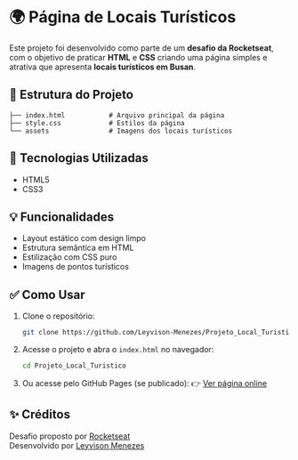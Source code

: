 # 🌍 Página de Locais Turísticos

Este projeto foi desenvolvido como parte de um **desafio da Rocketseat**, com o objetivo de praticar **HTML** e **CSS** criando uma página simples e atrativa que apresenta **locais turísticos em Busan**.

## 📁 Estrutura do Projeto

```
├── index.html           # Arquivo principal da página
├── style.css            # Estilos da página
└── assets               # Imagens dos locais turísticos
```

## 🚀 Tecnologias Utilizadas

- HTML5
- CSS3

## 💡 Funcionalidades

- Layout estático com design limpo
- Estrutura semântica em HTML
- Estilização com CSS puro
- Imagens de pontos turísticos

## ✅ Como Usar

1. Clone o repositório:

   ```bash
   git clone https://github.com/Leyvison-Menezes/Projeto_Local_Turistico.git
   ```

2. Acesse o projeto e abra o `index.html` no navegador:

   ```bash
   cd Projeto_Local_Turistico
   ```

3. Ou acesse pelo GitHub Pages (se publicado): 👉 [Ver página online](https://leyvison-menezes.github.io/Projeto_Local_Turistico)

## ✨ Créditos

Desafio proposto por [Rocketseat](https://www.rocketseat.com.br/)\
Desenvolvido por [Leyvison Menezes](https://github.com/Leyvison-Menezes)

